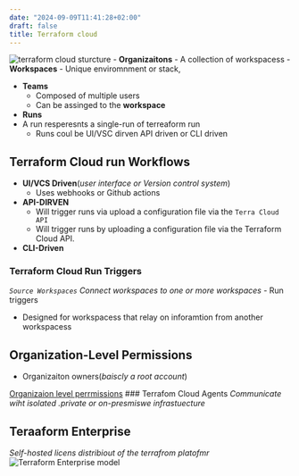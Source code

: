 ```yaml
---
date: "2024-09-09T11:41:28+02:00"
draft: false
title: Terraform cloud
---
```


![terraform cloud
sturcture](/Notes/terraform_cloud_runs_and_workspaces_visual.png) -
**Organizaitons** - A collection of workspacess - **Workspaces** -
Unique enviromnment or stack,

-   **Teams**
    -   Composed of multiple users
    -   Can be assinged to the **workspace**
-   **Runs**
-   A run resperesnts a single-run of terreaform run
    -   Runs coul be UI/VSC dirven API driven or CLI driven

## Terraform Cloud run Workflows

-   **UI/VCS Driven**(*user interface or Version control system*)
    -   Uses webhooks or Github actions
-   **API-DIRVEN**
    -   Will trigger runs via upload a configuration file via the
        `Terra Cloud API`
    -   Will trigger runs by uploading a configuration file via the
        Terraform Cloud API.
-   **CLI-Driven**

### Terraform Cloud Run Triggers

*`Source Workspaces` Connect workspaces to one or more workspaces* - Run
triggers  
- Designed for workspacess that relay on inforamtion from another
workspacess

## Organization-Level Permissions

-   Organizaiton owners(*baiscly a root account*)

[Organizaion level
perrmissions](/Notes/organizational_level_permissions_viusal.png) ###
Terrafom Cloud Agents *Communicate wiht isolated .private or
on-presmiswe infrastuecture*

## Teraaform Enterprise

*Self-hosted licens distribiout of the terrafrom platofmr* ![Terraform
Enterprise
model](/Notes/terraform_enterpirse_self_hosted_enviroment_visual.png)
